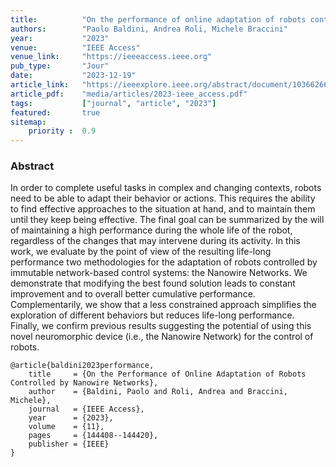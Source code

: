 ```yaml
---
title:          "On the performance of online adaptation of robots controlled by nanowire networks"
authors:        "Paolo Baldini, Andrea Roli, Michele Braccini"
year:           "2023"
venue:          "IEEE Access"
venue_link:     "https://ieeeaccess.ieee.org"
pub_type:       "Jour"
date:           "2023-12-19"
article_link:   "https://ieeexplore.ieee.org/abstract/document/10366266"
article_pdf:    "media/articles/2023-ieee_access.pdf"
tags:           ["journal", "article", "2023"]
featured:       true
sitemap:
    priority :  0.9
---
```


### Abstract

In order to complete useful tasks in complex and changing contexts, robots need to be able to adapt their behavior or actions. This requires the ability to find effective approaches to the situation at hand, and to maintain them until they keep being effective. The final goal can be summarized by the will of maintaining a high performance during the whole life of the robot, regardless of the changes that may intervene during its activity. In this work, we evaluate by the point of view of the resulting life-long performance two methodologies for the adaptation of robots controlled by immutable network-based control systems: the Nanowire Networks. We demonstrate that modifying the best found solution leads to constant improvement and to overall better cumulative performance. Complementarily, we show that a less constrained approach simplifies the exploration of different behaviors but reduces life-long performance. Finally, we confirm previous results suggesting the potential of using this novel neuromorphic device (i.e., the Nanowire Network) for the control of robots.

```
@article{baldini2023performance,
    title     = {On the Performance of Online Adaptation of Robots Controlled by Nanowire Networks},
    author    = {Baldini, Paolo and Roli, Andrea and Braccini, Michele},
    journal   = {IEEE Access},
    year      = {2023},
    volume    = {11},
    pages     = {144408--144420},
    publisher = {IEEE}
}
```
